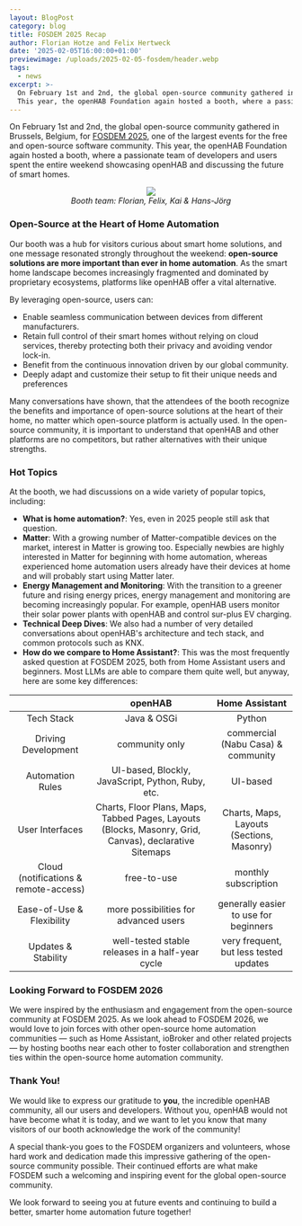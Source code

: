 ```yaml
---
layout: BlogPost
category: blog
title: FOSDEM 2025 Recap
author: Florian Hotze and Felix Hertweck
date: '2025-02-05T16:00:00+01:00'
previewimage: /uploads/2025-02-05-fosdem/header.webp
tags:
  - news
excerpt: >-
  On February 1st and 2nd, the global open-source community gathered in Brussels, Belgium, for FOSDEM 2025, one of the largest events for the free and open-source software community.
  This year, the openHAB Foundation again hosted a booth, where a passionate team of developers and users spent the entire weekend showcasing openHAB and discussing the future of smart homes.
---
```

On February 1st and 2nd, the global open-source community gathered in Brussels, Belgium, for [FOSDEM 2025](https://fosdem.org/2025/), one of the largest events for the free and open-source software community.
This year, the openHAB Foundation again hosted a booth, where a passionate team of developers and users spent the entire weekend showcasing openHAB and discussing the future of smart homes.

<p align="center">
  <img style="max-width: 70%;" src="/uploads/2025-02-05-fosdem/team.webp"/>
  <br/>
  <i>Booth team: Florian, Felix, Kai & Hans-Jörg</i>
</p>


### Open-Source at the Heart of Home Automation

Our booth was a hub for visitors curious about smart home solutions, and one message resonated strongly throughout the weekend: **open-source solutions are more important than ever in home automation**.
As the smart home landscape becomes increasingly fragmented and dominated by proprietary ecosystems, platforms like openHAB offer a vital alternative.

By leveraging open-source, users can:

- Enable seamless communication between devices from different manufacturers.
- Retain full control of their smart homes without relying on cloud services, thereby protecting both their privacy and avoiding vendor lock-in.
- Benefit from the continuous innovation driven by our global community.
- Deeply adapt and customize their setup to fit their unique needs and preferences

Many conversations have shown, that the attendees of the booth recognize the benefits and importance of open-source solutions at the heart of their home,
no matter which open-source platform is actually used.
In the open-source community, it is important to understand that openHAB and other platforms are no competitors, but rather alternatives with their unique strengths.

### Hot Topics

At the booth, we had discussions on a wide variety of popular topics, including:

- **What is home automation?**: Yes, even in 2025 people still ask that question.
- **Matter**: With a growing number of Matter-compatible devices on the market, interest in Matter is growing too.
  Especially newbies are highly interested in Matter for beginning with home automation, whereas experienced home automation users already have their devices at home and will probably start using Matter later.
- **Energy Management and Monitoring**: With the transition to a greener future and rising energy prices, energy management and monitoring are becoming increasingly popular.
  For example, openHAB users monitor their solar power plants with openHAB and control sur-plus EV charging.
- **Technical Deep Dives**: We also had a number of very detailed conversations about openHAB's architecture and tech stack, and common protocols such as KNX.
- **How do we compare to Home Assistant?**: This was the most frequently asked question at FOSDEM 2025, both from Home Assistant users and beginners.
  Most LLMs are able to compare them quite well, but anyway, here are some key differences:

|                                       |                                                openHAB                                                 |              Home Assistant               |
|:-------------------------------------:|:------------------------------------------------------------------------------------------------------:|:-----------------------------------------:|
|              Tech Stack               |                                              Java & OSGi                                               |                  Python                   |
|          Driving Development          |                                             community only                                             |    commercial (Nabu Casa) & community     |
|           Automation Rules            |                           UI-based, Blockly, JavaScript, Python, Ruby, etc.                            |                 UI-based                  |
|            User Interfaces            | Charts, Floor Plans, Maps, Tabbed Pages, Layouts (Blocks, Masonry, Grid, Canvas), declarative Sitemaps | Charts, Maps, Layouts (Sections, Masonry) |
| Cloud (notifications & remote-access) |                                              free-to-use                                               |           monthly subscription            |
|       Ease-of-Use & Flexibility       |                                 more possibilities for advanced users                                  |   generally easier to use for beginners   |
|          Updates & Stability          |                            well-tested stable releases in a half-year cycle                            |  very frequent, but less tested updates   |


### Looking Forward to FOSDEM 2026

We were inspired by the enthusiasm and engagement from the open-source community at FOSDEM 2025.
As we look ahead to FOSDEM 2026, we would love to join forces with other open-source home automation communities —
such as Home Assistant, ioBroker and other related projects — by hosting booths near each other to foster collaboration and strengthen ties within the open-source home automation community.

### Thank You!

We would like to express our gratitude to **you**, the incredible openHAB community, all our users and developers.
Without you, openHAB would not have become what it is today, and we want to let you know that many visitors of our booth acknowledge the work of the community!

A special thank-you goes to the FOSDEM organizers and volunteers, whose hard work and dedication made this impressive gathering of the open-source community possible.
Their continued efforts are what make FOSDEM such a welcoming and inspiring event for the global open-source community.

We look forward to seeing you at future events and continuing to build a better, smarter home automation future together!
